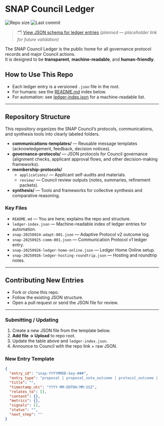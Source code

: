 # SNAP Council Ledger

![Repo size](https://img.shields.io/github/repo-size/DoctorJamesMichel/snap-council-ledger)
![Last commit](https://img.shields.io/github/last-commit/DoctorJamesMichel/snap-council-ledger)

> 🗂️ [View JSON schema for ledger entries](schema.json) *(planned — placeholder link for future validation)*

The SNAP Council Ledger is the public home for all governance protocol records and major Council actions.  
It is designed to be **transparent**, **machine-readable**, and **human-friendly**.

## How to Use This Repo

- Each ledger entry is a versioned `.json` file in the root.
- For humans: see the [README.md](README.md) index below.
- For automation: see [ledger-index.json](ledger-index.json) for a machine-readable list.

---

## Repository Structure

This repository organizes the SNAP Council’s protocols, communications, and synthesis tools into clearly labeled folders.

- **communications-templates/** — Reusable message templates (acknowledgement, feedback, decision notices).
- **governance-protocols/** — JSON protocols for Council governance (alignment checks, applicant approval flows, and other decision-making frameworks).
- **membership-protocols/**  
  - `applications/` — Applicant self-audits and materials.  
  - `review/` — Council review outputs (notes, summaries, refinement packets).
- **synthesis/** — Tools and frameworks for collective synthesis and comparative reasoning.

### Key Files
- `README.md` — You are here; explains the repo and structure.
- `ledger-index.json` — Machine-readable index of ledger entries for automation.
- `snap-20250924-adapt-001.json` — Adaptive Protocol v2 outcome log.
- `snap-20250925-comm-001.json` — Communication Protocol v1 ledger entry.
- `snap-20250926-ledger-home-online.json` — Ledger Home Online setup.
- `snap-20250926-ledger-hosting-roundtrip.json` — Hosting and roundtrip notes.

---

## Contributing New Entries

- Fork or clone this repo.
- Follow the existing JSON structure.
- Open a pull request or send the JSON file for review.

---

### Submitting / Updating
1. Create a new JSON file from the template below.
2. **Add file → Upload** to repo root.
3. Update the table above and `ledger-index.json`.
4. Announce to Council with the repo link + raw JSON.

### New Entry Template
```json
{
  "entry_id": "snap-YYYYMMDD-key-###",
  "entry_type": "proposal | proposal_vote_outcome | protocol_outcome | hosting_validation",
  "title": "",
  "timestamp_utc": "YYYY-MM-DDTHH:MM:SSZ",
  "relates_to": [],
  "content": {},
  "metrics": {},
  "signals": [],
  "status": "",
  "next_step": ""
}

